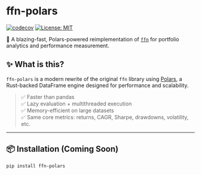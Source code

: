 # ffn-polars

[![codecov](https://codecov.io/gh/rwspielman/ffn-polars/graph/badge.svg?token=RDWPURUB3K)](https://codecov.io/gh/rwspielman/ffn-polars)
[![License: MIT](https://img.shields.io/badge/License-MIT-yellow.svg)](LICENSE)

🚀 A blazing-fast, Polars-powered reimplementation of [`ffn`](https://github.com/pmorissette/ffn) for portfolio analytics and performance measurement.

## ✨ What is this?

`ffn-polars` is a modern rewrite of the original `ffn` library using [Polars](https://pola.rs), a Rust-backed DataFrame engine designed for performance and scalability.

> ✅ Faster than pandas  
> ✅ Lazy evaluation + multithreaded execution  
> ✅ Memory-efficient on large datasets  
> ✅ Same core metrics: returns, CAGR, Sharpe, drawdowns, volatility, etc.

---

## 📦 Installation (Coming Soon)

```bash
pip install ffn-polars
```
